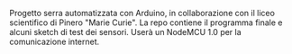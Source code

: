 Progetto serra automatizzata con Arduino, in collaborazione con il liceo scientifico di Pinero "Marie Curie".
La repo contiene il programma finale e alcuni sketch di test dei sensori.
Userà un NodeMCU 1.0 per la comunicazione internet.
